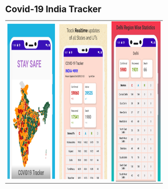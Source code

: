 # Covid-19 India Tracker


<table style= padding:10px">
  <tr>
    <td>  <img src="ss2.png"  alt="1" width = 279px height = 496px ></td>
      
 <td><img src="ss1.png" align="right" alt="2" width = 279px height = 496px></td>
   <td><img src="ss3.png" alt="3" width = 288px height = 512px></td>

  </tr>
</table>
